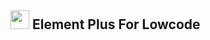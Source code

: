 <h2><img width="30" src="https://element-plus.org/images/element-plus-logo-small.svg"> Element Plus For Lowcode</h2>
